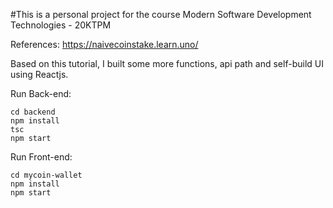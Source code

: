 #This is a personal project for the course Modern Software Development Technologies - 20KTPM

References: https://naivecoinstake.learn.uno/

Based on this tutorial, I built some more functions, api path and self-build UI using Reactjs.

Run Back-end:

```
cd backend
npm install
tsc
npm start
```

Run Front-end:

```
cd mycoin-wallet
npm install
npm start
```


